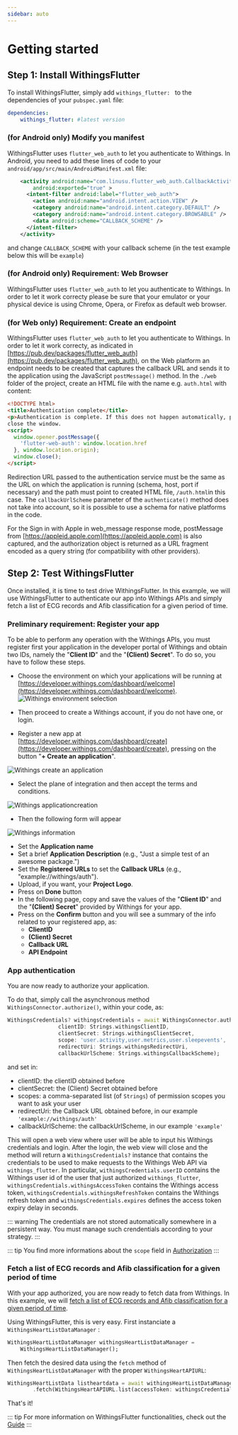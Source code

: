 ```yaml
---
sidebar: auto
---
```


# Getting started 

## Step 1: Install WithingsFlutter

To install WithingsFlutter, simply add `withings_flutter: ` to the dependencies of your `pubspec.yaml` file: 

```yaml
dependencies:
    withings_flutter: #latest version
```

### (for Android only) Modify you manifest

WithingsFlutter uses `flutter_web_auth` to let you authenticate to Withings. In Android, you need to add these lines of code to your `android/app/src/main/AndroidManifest.xml` file:
```xml
    <activity android:name="com.linusu.flutter_web_auth.CallbackActivity"
        android:exported="true" >
      <intent-filter android:label="flutter_web_auth">
        <action android:name="android.intent.action.VIEW" />
        <category android:name="android.intent.category.DEFAULT" />
        <category android:name="android.intent.category.BROWSABLE" />
        <data android:scheme="CALLBACK_SCHEME" />
      </intent-filter>
    </activity>
```
and change ```CALLBACK_SCHEME``` with your callback scheme (in the test example below this will be ```example```)

### (for Android only) Requirement: Web Browser

WithingsFlutter uses `flutter_web_auth` to let you authenticate to Withings. In order to let it work correcty please be sure that your emulator or your physical device is using Chrome, Opera, or Firefox as default web browser. 

### (for Web only) Requirement: Create an endpoint

WithingsFlutter uses `flutter_web_auth` to let you authenticate to Withings. In order to let it work correcty, as indicated in [https://pub.dev/packages/flutter_web_auth](https://pub.dev/packages/flutter_web_auth), on the Web platform an endpoint needs to be created that captures the callback URL and sends it to the application using the JavaScript `postMessage()` method. In the `./web` folder of the project, create an HTML file with the name e.g. `auth.html` with content:
```html
<!DOCTYPE html>
<title>Authentication complete</title>
<p>Authentication is complete. If this does not happen automatically, please
close the window.
<script>
  window.opener.postMessage({
    'flutter-web-auth': window.location.href
  }, window.location.origin);
  window.close();
</script>
```
Redirection URL passed to the authentication service must be the same as the URL on which the application is running (schema, host, port if necessary) and the path must point to created HTML file, `/auth.html`in this case. The `callbackUrlScheme` parameter of the `authenticate()` method does not take into account, so it is possible to use a schema for native platforms in the code.

For the Sign in with Apple in web_message response mode, postMessage from [https://appleid.apple.com](https://appleid.apple.com) is also captured, and the authorization object is returned as a URL fragment encoded as a query string (for compatibility with other providers).

## Step 2: Test WithingsFlutter

Once installed, it is time to test drive WithingsFlutter. In this example, we will use WithingsFlutter to authenticate our app into Withings APIs and simply fetch a list of ECG records and Afib classification for a given period of time.
 

### Preliminary requirement: Register your app 

To be able to perform any operation with the Withings APIs, you must register first your application in the developer portal of Withings and obtain two IDs, namely the "**Client ID**" and the "**(Client) Secret**". To do so, you have to follow these steps. 

* Choose the environment on which your applications will be running at [https://developer.withings.com/dashboard/welcome](https://developer.withings.com/dashboard/welcome).
![Withings environment selection](/WithingsFlutter/environment.png)

* Then proceed to create a Withings account, if you do not have one, or login.

* Register a new app at [https://developer.withings.com/dashboard/create](https://developer.withings.com/dashboard/create), pressing on the button "**+ Create an application**".

![Withings create an application](/WithingsFlutter/create.png)
  
* Select the plane of integration and then accept the terms and conditions.

![Withings applicationcreation](/WithingsFlutter/applicationcreation.png)

* Then the following form will appear

![Withings information](/WithingsFlutter/information.png)

* Set the **Application name**
* Set a brief **Application Description** (e.g., "Just a simple test of an awesome package.")
* Set the **Registered URLs** to set the **Callback URLs** (e.g., "example://withings/auth").
* Upload, if you want, your **Project Logo**.
* Press on **Done** button
* In the following page, copy and save the values of the "**Client ID**" and the "**(Client) Secret**" provided by Withings for your app.
* Press on the **Confirm** button and you will see a summary of the info related to your registered app, as:
  * **ClientID**
  * **(Client) Secret**
  * **Callback URL**
  * **API Endpoint**


### App authentication 

You are now ready to authorize your application.

To do that, simply call the asynchronous method `WithingsConnector.authorize()`, within your code, as: 

```dart
WithingsCredentials? withingsCredentials = await WithingsConnector.authorize(
                clientID: Strings.withingsClientID,
                clientSecret: Strings.withingsClientSecret,
                scope: 'user.activity,user.metrics,user.sleepevents',
                redirectUri: Strings.withingsRedirectUri,
                callbackUrlScheme: Strings.withingsCallbackScheme);
```
and set in:
* clientID: the clientID obtained before
* clientSecret: the (Client) Secret obtained before
* scopes: a comma-separated list (of `Strings`) of permission scopes you want to ask your user
* redirectUri: the Callback URL obtained before, in our example `'example://withings/auth'`
* callbackUrlScheme: the callbackUrlScheme, in our example `'example'`

This will open a web view where user will be able to input his Withings credentials and login.
After the login, the web view will close and the method will return a `WithingsCredentials?` instance that contains the credentials to be used to make requests to the Withings Web API via `withings_flutter`. In particular, `withingsCredentials.userID` contains the Withings user id of the user that just authorized `withings_flutter`, `withingsCredentials.withingsAccessToken` contains the Withings access token, `withingsCredentials.withingsRefreshToken` contains the Withings refresh token and `withingsCredentials.expires` defines the access token expiry delay in seconds.

::: warning 
The credentials are not stored automatically somewhere in a persistent way. You must manage such crendentials according to your strategy. 
:::

::: tip
You find more informations about the `scope` field in [Authorization](/WithingsFlutter/guide/authorization/authorization)
:::

### Fetch a list of ECG records and Afib classification for a given period of time

With your app authorized, you are now ready to fetch data from Withings. In this example, we will [fetch a list of ECG records and Afib classification for a given period of time](/WithingsFlutter/guide/heart/heartv2list).

Using WithingsFlutter, this is very easy. First instanciate a `WithingsHeartListDataManager` :

```dart
WithingsHeartListDataManager withingsHeartListDataManager =
    WithingsHeartListDataManager();
```

Then fetch the desired data using the `fetch` method of `WithingsHeartListDataManager` with the proper `WithingsHeartAPIURL`:

```dart
WithingsHeartListData listheartdata = await withingsHeartListDataManager
        .fetch(WithingsHeartAPIURL.list(accessToken: withingsCredentials.accessToken));
```

That's it! 

::: tip
For more information on WithingsFlutter functionalities, check out the [Guide](/guide/)
:::